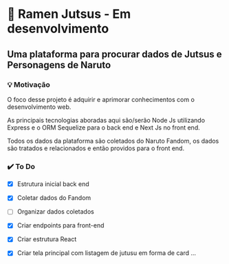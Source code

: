 # 🍜 Ramen Jutsus - Em desenvolvimento

## Uma plataforma para procurar dados de Jutsus e Personagens de Naruto

### 💡 Motivação

O foco desse projeto é adquirir e aprimorar conhecimentos com o desenvolvimento web.

As principais tecnologias aboradas aqui são/serão Node Js utilizando Express e o ORM Sequelize para o back end e Next Js no front end.

Todos os dados da plataforma são coletados do Naruto Fandom, os dados são tratados e relacionados e então providos para o front end.

### ✔️ To Do

-[x] Estrutura inicial back end

-[X] Coletar dados do Fandom

-[ ] Organizar dados coletados

-[x] Criar endpoints para front-end

-[x] Criar estrutura React

-[x] Criar tela principal com listagem de jutusu em forma de card
...
